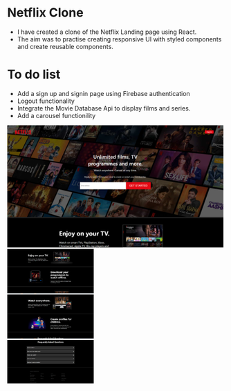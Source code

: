 # Netflix Clone
- I have created a clone of the Netflix Landing page using React.
- The aim was to practise creating responsive UI with styled components and create reusable components.

# To do list
- Add a sign up and signin page using Firebase authentication
- Logout functionality
- Integrate the Movie Database Api to display films and series.
- Add a carousel functionility

<img src="screenshots/Picture1.png" width=500></br><img src="screenshots/Picture2.png" width=200></br><img src="screenshots/Picture3.png" width=200></br><img src="screenshots/Picture4.png" width=200></br>
